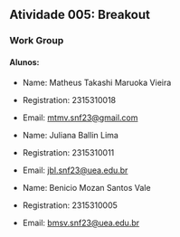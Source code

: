 ## Atividade 005: Breakout

### Work Group
#### __Alunos:__
- Name: Matheus Takashi Maruoka Vieira
- Registration: 2315310018
- Email: mtmv.snf23@gmail.com

- Name: Juliana Ballin Lima
- Registration: 2315310011
- Email: jbl.snf23@uea.edu.br

- Name: Benicio Mozan Santos Vale
- Registration: 2315310005
- Email: bmsv.snf23@uea.edu.br

